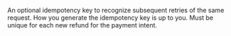  An optional idempotency key to recognize subsequent retries of the same request. How you generate the idempotency key is up to you. Must be unique for each new refund for the payment intent.
